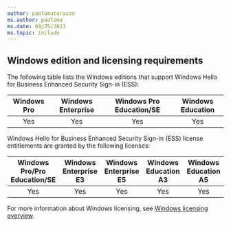 ```yaml
---
author: paolomatarazzo
ms.author: paoloma
ms.date: 04/25/2023
ms.topic: include
---
```


## Windows edition and licensing requirements

The following table lists the Windows editions that support Windows Hello for Business Enhanced Security Sign-in (ESS):

|Windows Pro|Windows Enterprise|Windows Pro Education/SE|Windows Education|
|:---:|:---:|:---:|:---:|
|Yes|Yes|Yes|Yes|

Windows Hello for Business Enhanced Security Sign-in (ESS) license entitlements are granted by the following licenses:

|Windows Pro/Pro Education/SE|Windows Enterprise E3|Windows Enterprise E5|Windows Education A3|Windows Education A5|
|:---:|:---:|:---:|:---:|:---:|
|Yes|Yes|Yes|Yes|Yes|

For more information about Windows licensing, see [Windows licensing overview](/windows/whats-new/windows-licensing).
